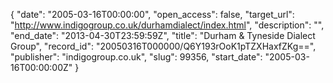 {
  "date": "2005-03-16T00:00:00", 
  "open_access": false, 
  "target_url": "http://www.indigogroup.co.uk/durhamdialect/index.html", 
  "description": "", 
  "end_date": "2013-04-30T23:59:59Z", 
  "title": "Durham & Tyneside Dialect Group", 
  "record_id": "20050316T000000/Q6Y193rOoK1pTZXHaxfZKg==", 
  "publisher": "indigogroup.co.uk", 
  "slug": 99356, 
  "start_date": "2005-03-16T00:00:00Z"
}

